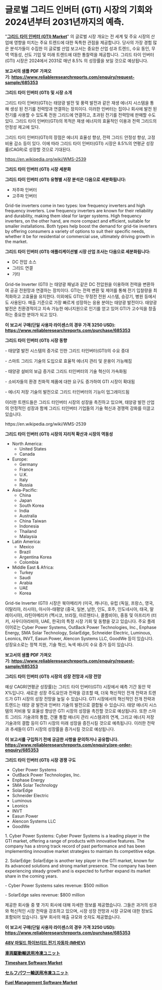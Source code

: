 <p><h1>글로벌 그리드 인버터 (GTI) 시장의 기회와 2024년부터 2031년까지의 예측.</h1></p><p>"<strong><a href="https://www.reliableresearchreports.com/grid-tie-inverter-market-r685353">그리드 타이 인버터 (GTI) Market</a></strong>" 의 글로벌 시장 개요는 전 세계 및 주요 시장의 산업에 영향을 미치는 주요 트렌드에 대한 독특한 관점을 제공합니다. 당사의 가장 경험 많은 분석가들이 수집한 이 글로벌 산업 보고서는 중요한 산업 성과 트렌드, 수요 동인, 무역 역동성, 선도 기업 및 미래 트렌드에 대한 통찰력을 제공합니다. 그리드 타이 인버터 (GTI) 시장은 2024에서 2031로 매년 8.5% 의 성장률을 보일 것으로 예상됩니다.</p>
<p><strong>보고서의 샘플 PDF 가져오기:&nbsp;<a href="https://www.reliableresearchreports.com/enquiry/request-sample/685353">https://www.reliableresearchreports.com/enquiry/request-sample/685353</a></strong></p>
<p><strong>그리드 타이 인버터 (GTI) 및 시장 소개</strong></p>
<p><p>그리드 타이 인버터(GTI)는 태양광 발전 및 풍력 발전과 같은 재생 에너지 시스템을 통해 생성 된 전기를 전력망과 연결하는 장치이다. 이러한 인버터는 집이나 회사에 발전 된 전기를 사용할 수 있도록 전원 그리드에 연결하고, 초과된 전기를 전력망에 판매할 수도 있다. 그리드 타이 인버터(GTI)의 목적은 재생 에너지의 효율적인 이용과 전력 그리드의 안정성 제고에 있다.</p><p>그리드 타이 인버터(GTI)의 장점은 에너지 효율성 향상, 전력 그리드 안정성 향상, 고정비용 감소 등이 있다. 이에 따라 그리드 타이 인버터(GTI) 시장은 8.5%의 연평균 성장률(CAGR)로 성장할 것으로 기대된다.</p></p>
<p><a href="https://en.wikipedia.org/wiki/WMS-2539">https://en.wikipedia.org/wiki/WMS-2539</a></p>
<p><strong>그리드 타이 인버터 (GTI) 시장 세분화</strong></p>
<p><strong>그리드 타이 인버터 (GTI) 유형별 시장 분석은 다음으로 세분화됩니다:</strong></p>
<p><ul><li>저주파 인버터</li><li>고주파 인버터</li></ul></p>
<p><p>Grid-tie inverters come in two types: low frequency inverters and high frequency inverters. Low frequency inverters are known for their reliability and durability, making them ideal for larger systems. High frequency inverters, on the other hand, are more compact and efficient, suitable for smaller installations. Both types help boost the demand for grid-tie inverters by offering consumers a variety of options to suit their specific needs, whether it be for residential or commercial use, ultimately driving growth in the market.</p></p>
<p><strong>그리드 타이 인버터 (GTI) 애플리케이션별 시장 산업 조사는 다음으로 세분화됩니다:</strong></p>
<p><ul><li>DC 전압 소스</li><li>그리드 연결</li><li>기타</li></ul></p>
<p><p>Grid-tie Inverter (GTI) 는 태양광 패널과 같은 DC 전압원을 이용하여 전력을 변환하여 공공 전원망과 연결하는 장치이다. GTI는 전력 변환 및 제어를 통해 전기 입찰량을 최적화하고 고효율을 유지한다. 이외에도 GTI는 무정전 전원 시스템, 승강기, 병원 등에서도 사용된다. 매출 기준으로 가장 빠르게 성장하는 응용 분야는 태양광 발전이다. 태양광 발전은 친환경적이고 지속 가능한 에너지원으로 인기를 얻고 있어 GTI가 고수익을 창출하는 중요한 분야가 되고 있다.</p></p>
<p><strong>이 보고서 구매(단일 사용자 라이센스의 경우 가격 3250 USD): <a href="https://www.reliableresearchreports.com/purchase/685353">https://www.reliableresearchreports.com/purchase/685353</a></strong></p>
<p><strong>그리드 타이 인버터 (GTI) 시장 동향</strong></p>
<p><p>- 태양열 발전 시스템의 증가로 인한 그리드 터인버터(GTI)의 수요 증대</p><p>- 스마트 그리드 기술의 도입으로 효율적 에너지 관리 및 운용이 가능해짐</p><p>- 태양광 설비의 보급 증가로 그리드 터인버터의 기술 혁신이 가속화됨</p><p>- 소비자들의 환경 친화적 제품에 대한 요구도 증가하여 GTI 시장이 확대됨</p><p>- 에너지 저장 기술의 발전으로 그리드 터인버터의 기능이 업그레이드됨</p><p>이러한 트렌드들은 그리드 터인버터 시장의 성장을 촉진하고 있으며, 태양광 발전 산업의 안정적인 성장과 함께 그리드 터인버터 기업들의 기술 혁신과 경쟁력 강화를 이끌고 있습니다.</p></p>
<p>https://en.wikipedia.org/wiki/WMS-2539</p>
<p><strong>그리드 타이 인버터 (GTI) 시장의 지리적 확산과 시장의 역동성</strong></p>
<p><ul>
    <li>
        North America:
        <ul>
            <li>United States</li>
            <li>Canada</li>
        </ul>
    </li>
    <li>
        Europe:
        <ul>
            <li>Germany</li>
            <li>France</li>
            <li>U.K.</li>
            <li>Italy</li>
            <li>Russia</li>
        </ul>
    </li>
    <li>
        Asia-Pacific:
        <ul>
            <li>China</li>
            <li>Japan</li>
            <li>South Korea</li>
            <li>India</li>
            <li>Australia</li>
            <li>China Taiwan</li>
            <li>Indonesia</li>
            <li>Thailand</li>
            <li>Malaysia</li>
        </ul>
    </li>
    <li>
        Latin America:
        <ul>
            <li>Mexico</li>
            <li>Brazil</li>
            <li>Argentina Korea</li>
            <li>Colombia</li>
        </ul>
    </li>
    <li>
        Middle East & Africa:
        <ul>
            <li>Turkey</li>
            <li>Saudi</li>
            <li>Arabia</li>
            <li>UAE</li>
            <li>Korea</li>
        </ul>
    </li>
    </ul></p>
<p><p>Grid-tie Inverter (GTI) 시장은 북아메리카 (미국, 캐나다), 유럽 (독일, 프랑스, 영국, 이탈리아, 러시아), 아시아-태평양 (중국, 일본, 남한, 인도, 호주, 인도네시아, 태국, 말레이시아), 라틴아메리카 (멕시코, 브라질, 아르헨티나, 콜롬비아), 중동 및 아프리카 (터키, 사우디아라비아, UAE, 한국)의 특정 시장 기회 및 동향을 갖고 있습니다. 주요 플레이어로는 Cyber Power Systems, OutBack Power Technologies, Inc., Enphase Energy, SMA Solar Technology, SolarEdge, Schneider Electric, Luminous, Leonics, INVT, Easun Power, Alencon Systems LLC, GoodWe 등이 있습니다. 성장요소로는 정책 지원, 기술 혁신, 녹색 에너지 수요 증가 등이 있습니다.</p></p>
<p><strong>보고서의 샘플 PDF 가져오기:&nbsp;<a href="https://www.reliableresearchreports.com/enquiry/request-sample/685353">https://www.reliableresearchreports.com/enquiry/request-sample/685353</a></strong></p>
<p><strong>그리드 타이 인버터 (GTI) 시장의 성장 전망과 시장 전망</strong></p>
<p><p>예상 CAGR(연평균 성장률)는 그리드 타이 인버터(GTI) 시장에서 예측 기간 동안 약 X%입니다. 새로운 성장 주도요인과 전략을 강조할 때, 더욱 혁신적인 전개 전략과 트렌드가 GTI 시장의 성장 전망을 높일 수 있습니다. GTI 시장에서의 혁신적인 전개 전략과 트렌드는 태양 광 발전과 인버터 기술의 발전으로 결합될 수 있습니다. 태양 에너지 시스템의 저비용 및 효율성 향상은 GTI 시장의 성장을 촉진할 것으로 예상됩니다. 또한 스마트 그리드 기술과의 통합, 건물 통합 에너지 관리 시스템과의 연계, 그리고 에너지 저장 기술과의 결합 등이 GTI 시장의 미래 성장을 증진시킬 것으로 예측됩니다. 이러한 전략과 추세들이 GTI 시장의 성장률을 증가시킬 것으로 예상됩니다.</p></p>
<p><strong>이 보고서를 구입하기 전에 궁금한 사항을 문의하거나 공유합니다. <a href="https://www.reliableresearchreports.com/enquiry/pre-order-enquiry/685353">https://www.reliableresearchreports.com/enquiry/pre-order-enquiry/685353</a></strong></p>
<p><strong>그리드 타이 인버터 (GTI) 시장 경쟁 구도</strong></p>
<p><ul><li>Cyber​​ Power Systems</li><li>OutBack Power Technologies, Inc.</li><li>Enphase Energy</li><li>SMA Solar Technology</li><li>SolarEdge</li><li>Schneider Electric</li><li>Luminous</li><li>Leonics</li><li>INVT</li><li>Easun Power</li><li>Alencon Systems LLC</li><li>GoodWe</li></ul></p>
<p><p>1. Cyber Power Systems: Cyber Power Systems is a leading player in the GTI market, offering a range of products with innovative features. The company has a strong track record of past performance and has been implementing innovative market strategies to maintain its competitive edge.</p><p>2. SolarEdge: SolarEdge is another key player in the GTI market, known for its advanced solutions and strong market presence. The company has been experiencing steady growth and is expected to further expand its market share in the coming years.</p><p>- Cyber Power Systems sales revenue: $500 million</p><p>- SolarEdge sales revenue: $800 million</p><p>제공한 회사들 중 몇 가지 회사에 대해 자세한 정보를 제공했습니다. 그들은 과거의 성과와 혁신적인 시장 전략을 강조하고 있으며, 시장 성장 전망과 시장 규모에 대한 정보도 포함되어 있습니다. 일부 회사의 매출 규모와 숫자도 제공했습니다.</p></p>
<p><strong>이 보고서 구매(단일 사용자 라이센스의 경우 가격 3250 USD): <a href="https://www.reliableresearchreports.com/purchase/685353">https://www.reliableresearchreports.com/purchase/685353</a></strong></p>
<p><strong><p><a href="https://github.com/LuckeyCorbin/Market-Research-Report-List-2/blob/main/4579500107973.md">48V 마일드 하이브리드 전기 자동차 (MHEV)</a></p><p><a href="https://github.com/RandallRunte2023/Market-Research-Report-List-2/blob/main/842219487157.md">車両駆動輸送用冷凍ユニット</a></p><p><a href="https://github.com/SheilaBruen2023/Market-Research-Report-List-2/blob/main/timeshare-software-market.md">Timeshare Software Market</a></p><p><a href="https://github.com/DanykaKilback/Market-Research-Report-List-2/blob/main/542033987158.md">セルフパワー輸送用冷凍ユニット</a></p><p><a href="https://github.com/marthawweekle/Market-Research-Report-List-2/blob/main/fuel-management-software-market.md">Fuel Management Software Market</a></p></strong></p>
<p></p>